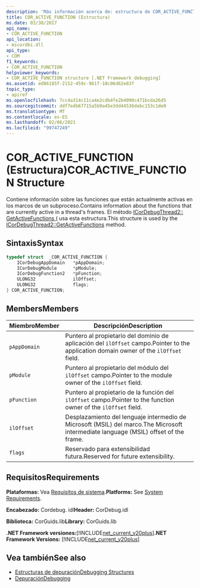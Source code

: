 ```yaml
---
description: 'Más información acerca de: estructura de COR_ACTIVE_FUNCTION'
title: COR_ACTIVE_FUNCTION (Estructura)
ms.date: 03/30/2017
api_name:
- COR_ACTIVE_FUNCTION
api_location:
- mscordbi.dll
api_type:
- COM
f1_keywords:
- COR_ACTIVE_FUNCTION
helpviewer_keywords:
- COR_ACTIVE_FUNCTION structure [.NET Framework debugging]
ms.assetid: ed86185f-2152-459c-961f-10c06d62e83f
topic_type:
- apiref
ms.openlocfilehash: 7cc4a314c11ca4e2cdb4fe2b4090c471bcda26d5
ms.sourcegitcommit: ddf7edb67715a5b9a45e3dd44536dabc153c1de0
ms.translationtype: MT
ms.contentlocale: es-ES
ms.lasthandoff: 02/06/2021
ms.locfileid: "99747249"
---
```

# <a name="cor_active_function-structure"></a><span data-ttu-id="5239a-103">COR_ACTIVE_FUNCTION (Estructura)</span><span class="sxs-lookup"><span data-stu-id="5239a-103">COR_ACTIVE_FUNCTION Structure</span></span>

<span data-ttu-id="5239a-104">Contiene información sobre las funciones que están actualmente activas en los marcos de un subproceso.</span><span class="sxs-lookup"><span data-stu-id="5239a-104">Contains information about the functions that are currently active in a thread's frames.</span></span> <span data-ttu-id="5239a-105">El método [ICorDebugThread2:: GetActiveFunctions (](icordebugthread2-getactivefunctions-method.md) usa esta estructura.</span><span class="sxs-lookup"><span data-stu-id="5239a-105">This structure is used by the [ICorDebugThread2::GetActiveFunctions](icordebugthread2-getactivefunctions-method.md) method.</span></span>  
  
## <a name="syntax"></a><span data-ttu-id="5239a-106">Sintaxis</span><span class="sxs-lookup"><span data-stu-id="5239a-106">Syntax</span></span>  
  
```cpp  
typedef struct  _COR_ACTIVE_FUNCTION {  
    ICorDebugAppDomain   *pAppDomain;  
    ICorDebugModule      *pModule;  
    ICorDebugFunction2   *pFunction;  
    ULONG32              ilOffset;  
    ULONG32              flags;  
} COR_ACTIVE_FUNCTION;  
```  
  
## <a name="members"></a><span data-ttu-id="5239a-107">Members</span><span class="sxs-lookup"><span data-stu-id="5239a-107">Members</span></span>  
  
|<span data-ttu-id="5239a-108">Miembro</span><span class="sxs-lookup"><span data-stu-id="5239a-108">Member</span></span>|<span data-ttu-id="5239a-109">Descripción</span><span class="sxs-lookup"><span data-stu-id="5239a-109">Description</span></span>|  
|------------|-----------------|  
|`pAppDomain`|<span data-ttu-id="5239a-110">Puntero al propietario del dominio de aplicación del `ilOffset` campo.</span><span class="sxs-lookup"><span data-stu-id="5239a-110">Pointer to the application domain owner of the `ilOffset` field.</span></span>|  
|`pModule`|<span data-ttu-id="5239a-111">Puntero al propietario del módulo del `ilOffset` campo.</span><span class="sxs-lookup"><span data-stu-id="5239a-111">Pointer to the module owner of the `ilOffset` field.</span></span>|  
|`pFunction`|<span data-ttu-id="5239a-112">Puntero al propietario de la función del `ilOffset` campo.</span><span class="sxs-lookup"><span data-stu-id="5239a-112">Pointer to the function owner of the `ilOffset` field.</span></span>|  
|`ilOffset`|<span data-ttu-id="5239a-113">Desplazamiento del lenguaje intermedio de Microsoft (MSIL) del marco.</span><span class="sxs-lookup"><span data-stu-id="5239a-113">The Microsoft intermediate language (MSIL) offset of the frame.</span></span>|  
|`flags`|<span data-ttu-id="5239a-114">Reservado para extensibilidad futura.</span><span class="sxs-lookup"><span data-stu-id="5239a-114">Reserved for future extensibility.</span></span>|  
  
## <a name="requirements"></a><span data-ttu-id="5239a-115">Requisitos</span><span class="sxs-lookup"><span data-stu-id="5239a-115">Requirements</span></span>  

 <span data-ttu-id="5239a-116">**Plataformas:** Vea [Requisitos de sistema](../../get-started/system-requirements.md).</span><span class="sxs-lookup"><span data-stu-id="5239a-116">**Platforms:** See [System Requirements](../../get-started/system-requirements.md).</span></span>  
  
 <span data-ttu-id="5239a-117">**Encabezado:** Cordebug. idl</span><span class="sxs-lookup"><span data-stu-id="5239a-117">**Header:** CorDebug.idl</span></span>  
  
 <span data-ttu-id="5239a-118">**Biblioteca:** CorGuids.lib</span><span class="sxs-lookup"><span data-stu-id="5239a-118">**Library:** CorGuids.lib</span></span>  
  
 <span data-ttu-id="5239a-119">**.NET Framework versiones:**[!INCLUDE[net_current_v20plus](../../../../includes/net-current-v20plus-md.md)]</span><span class="sxs-lookup"><span data-stu-id="5239a-119">**.NET Framework Versions:** [!INCLUDE[net_current_v20plus](../../../../includes/net-current-v20plus-md.md)]</span></span>  
  
## <a name="see-also"></a><span data-ttu-id="5239a-120">Vea también</span><span class="sxs-lookup"><span data-stu-id="5239a-120">See also</span></span>

- [<span data-ttu-id="5239a-121">Estructuras de depuración</span><span class="sxs-lookup"><span data-stu-id="5239a-121">Debugging Structures</span></span>](debugging-structures.md)
- [<span data-ttu-id="5239a-122">Depuración</span><span class="sxs-lookup"><span data-stu-id="5239a-122">Debugging</span></span>](index.md)

